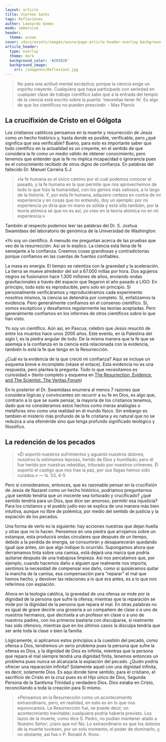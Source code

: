 ```yaml
---
layout: article
title: Viernes Santo
tags: Reflexiones
author: Leonardo Gomez
mode: immersive
header:
  theme: ocean
cover: /docs/assets/images/axure/page-article-header-overlay-background-image.jpg
article_header:
  type: overlay
  theme: dark
  background_color: '#203028'
  background_image:
    src: /imagenes/Reflexion2.jpg
---
```


>No para una actitud mental escéptica; porque la ciencia exige un espíritu creyente. Cualquiera que haya participado con seriedad en cualquier clase de trabajo científico sabe que a la entrada del templo de la ciencia está escrito sobre la puerta: ‘necesitas tener fe’. Es algo de que los científicos no pueden prescindir. - Max Planck


## La crucifixión de Cristo en el Gólgota

Los cristianos católicos pensamos en la muerte y resurrección de Jesús como un hecho histórico y, hasta donde es posible, verificable, pero ¿qué significa que sea verificable? Bueno, para esto es importante saber que todo científico en la actualidad es un creyente, en el sentido de que considera la fe como un medio válido de obtener conocimiento, pero tenemos que entender que la fe no implica incapacidad o ignorancia pues es el conocimiento recibido de otros digno de confianza. En palabras del fallecido Dr. Manuel Carreira S.J: 
>«la fe humana es el único camino por el cual podemos conocer el pasado, y la fe humana es la que permite que nos aprovechemos de todo lo que hizo la humanidad, con los genios más valiosos, a lo largo de la historia. Y, por esta fe humana, adquiero certeza en contra de mi experiencia y en cosas que no entiendo, doy un ejemplo: por mi experiencia yo diría que mi mano es sólida y está silla también, por la teoría atómica sé que no es así, yo creo en la teoría atómica no en mi experiencia.» 

También al respecto podemos leer las palabras del Dr. S. Joshua Swamidass del laboratorio de genómica de la Universidad de Washington: 

«Yo soy un científico. A menudo me preguntan acerca de las pruebas que veo de la resurrección. Así se lo explico. La ciencia está llena de fe semejante a la confianza. Creemos cosas grandiosas y contradictorias porque confiamos en las cuentas de fuentes confiables. 

La masa es energía. El tiempo se ralentiza con la gravedad y la aceleración. La tierra se mueve alrededor del sol a 67.000 millas por hora. Dos agujeros negros se fusionaron hace 1.300 millones de años, enviando ondas gravitacionales a través del espacio que llegaron el año pasado a LIGO. En principio, todo esto es reproducible, pero solo en principio. Si personalmente verificáramos y reproduciéramos cada experimento nosotros mismos, la ciencia se detendría por completo. Sí, enfatizamos la evidencia. Pero generalmente confiamos en el consenso científico. Sí, somos escépticos y desafiamos regularmente las teorías aceptadas. Pero generalmente confiamos en los informes de otros científicos sobre lo que han visto. 

Yo soy un científico. Aún así, en Pascua, celebro que Jesús resucitó de entre los muertos hace unos 2000 años. Este evento, en la Palestina del siglo I, es la piedra angular de todo. De la misma manera que la fe que se asemeja a la confianza en la ciencia está relacionada con la evidencia, también lo está la fe que tengo en la Resurrección. 

¿Cuál es la evidencia de la que creció mi confianza? Aquí se incluye un esquema breve e incompleto (véase el enlace). Esta evidencia no es una respuesta, pero plantea la pregunta. Todo lo que necesitamos es curiosidad.» 
(texto completo y esquema en [The Resurrection, Evidence, and The Scientist. The Veritas Forum](http://www.veritas.org/evidence-easter-scientists-list/)) 

En lo posterior el Dr. Swamidass enumera al menos 7 razones que considera lógicas y convincentes sin recurrir a su fe en Dios, es algo que, contrario a lo que se suele pensar, la mayoría de los cristianos tenemos, dado que no consideramos estos hechos como meras analogías o metáforas sino como una realidad en el mundo físico. Sin embargo es también el misterio más profundo de la fe cristiana y es natural que no se reduzca a una efeméride sino que tenga profundo significado teológico y filosófico.


## La redención de los pecados

> «Él soportó nuestros sufrimientos y aguantó nuestros dolores; nosotros lo estimamos leproso, herido de Dios y humillado; pero él fue herido por nuestras rebeldías, triturado por nuestros crímenes. Él soportó el castigo que nos trae la paz, por sus llagas hemos sido curados.» — Is. 53, 4-5

Pero si consideramos, entonces, que es razonable pensar en la crucifixión de Jesús de Nazaret como un hecho histórico, podríamos preguntarnos ¿qué sentido tendría que un inocente sea torturado y crucificado? ¿qué sentido tendría para un Dios, que dice ser amoroso, permitir esa injusticia? Para los cristianos y el pueblo judío eso se explica de una manera más bien intuitiva, aunque no libre de polémica, por medio del sentido de justicia y la expiación de los pecados.

Una forma de verlo es la siguiente: hay acciones nuestras que dejan huella y otras que no lo hacen. Pensemos en una piedra que arrojamos sobre un estanque, esta producirá ondas circulares que después de un tiempo, debido a la perdida de energía, se consumirán y desaparecerán quedando igual que antes, sin que algo indique lo ocurrido. Supongamos ahora que derramamos tinta sobre una camisa, está dejará una marca que podría quitarse después de una trabajosa limpieza. Así nos percatamos que, por ejemplo, cuando hacemos daño a alguien que realmente nos importa, sentimos la necesidad de compensar ese daño, como si quisiéramos quitar la mancha de la camisa, esa compensación para "reparar" el mal que hemos hecho, y devolver las relaciones a lo que era antes, es a lo que nos referimos con expiación.

Ahora en la teología católica, la gravedad de una ofensa se mide por la dignidad de la persona que sufre la ofensa; mientras que la reparación se mide por la dignidad de la persona que repara el mal. En otras palabras no es igual de grave decirle una grosería a un compañero de clase o a uno de nuestros hermanos, que decírsela a un profesor en clase o a uno de nuestros padres, con los primeros bastaría con disculparse, si realmente has sido ofensivo, mientras que en los últimos casos la disculpa tendría que ser ante toda la clase o bien la familia.

Lógicamente, si aplicamos estos principios a la cuestión del pecado, como ofensa a Dios, tendremos un serio problema pues la persona que sufre la ofensa es Dios, y la dignidad de Dios es infinita, mientras que la persona que repara el mal siempre tendrá una dignidad finita, tenemos entonces un problema pues nunca se alcanzaría la expiación del pecado. ¿Quién podría ofrecer una reparación infinita? Solamente aquel con una dignidad infinita, es decir, solamente Dios. Es aquí donde tiene sentido, para el cristiano, el sacrificio de Cristo en la cruz pues es el Hijo único de Dios, Segunda Persona de la Santísma Trinidad y verdadero Dios. Dios estaba en Cristo, reconciliando a toda la creación para Sí mismo.  

> «Pensamos en la Resurrección como un acontecimiento extraordinario, pero, en realidad, en esto es en lo que nos equivocamos. La Resurrección fue, se puede decir, un acontecimiento inevitable; cualquiera podría haberla previsto. Los lazos de la muerte, como dice S. Pedro, no podían mantener atado a Nuestro Señor; ¡claro que no! No. Lo extraordinario es que los dolores de la muerte tuviesen, por un solo momento, el poder de dominarlo, y, no obstante, así fue.» P. Ronald A. Knox.
